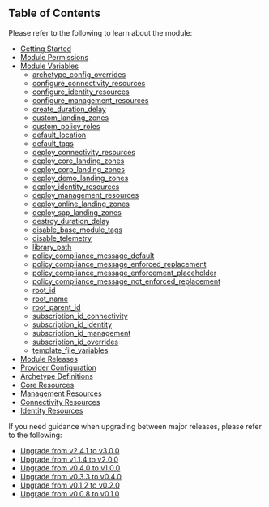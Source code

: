<!-- markdownlint-disable first-line-h1 -->
## Table of Contents

Please refer to the following to learn about the module:

- [Getting Started][wiki_getting_started]
- [Module Permissions][wiki_module_permissions]
- [Module Variables][wiki_module_variables]
  - [archetype_config_overrides][wiki_module_variables_archetype_config_overrides]
  - [configure_connectivity_resources][wiki_module_variables_configure_connectivity_resources]
  - [configure_identity_resources][wiki_module_variables_configure_identity_resources]
  - [configure_management_resources][wiki_module_variables_configure_management_resources]
  - [create_duration_delay][wiki_module_variables_create_duration_delay]
  - [custom_landing_zones][wiki_module_variables_custom_landing_zones]
  - [custom_policy_roles][wiki_module_variables_custom_policy_roles]
  - [default_location][wiki_module_variables_default_location]
  - [default_tags][wiki_module_variables_default_tags]
  - [deploy_connectivity_resources][wiki_module_variables_deploy_connectivity_resources]
  - [deploy_core_landing_zones][wiki_module_variables_deploy_core_landing_zones]
  - [deploy_corp_landing_zones][wiki_module_variables_deploy_corp_landing_zones]
  - [deploy_demo_landing_zones][wiki_module_variables_deploy_demo_landing_zones]
  - [deploy_identity_resources][wiki_module_variables_deploy_identity_resources]
  - [deploy_management_resources][wiki_module_variables_deploy_management_resources]
  - [deploy_online_landing_zones][wiki_module_variables_deploy_online_landing_zones]
  - [deploy_sap_landing_zones][wiki_module_variables_deploy_sap_landing_zones]
  - [destroy_duration_delay][wiki_module_variables_destroy_duration_delay]
  - [disable_base_module_tags][wiki_module_variables_disable_base_module_tags]
  - [disable_telemetry][wiki_module_variables_disable_telemetry]
  - [library_path][wiki_module_variables_library_path]
  - [policy_compliance_message_default][wiki_module_variables_policy_compliance_message_default]
  - [policy_compliance_message_enforced_replacement][wiki_module_variables_policy_compliance_message_enforced_replacement]
  - [policy_compliance_message_enforcement_placeholder][wiki_module_variables_policy_compliance_message_enforcement_placeholder]
  - [policy_compliance_message_not_enforced_replacement][wiki_module_variables_policy_compliance_message_not_enforced_replacement]
  - [root_id][wiki_module_variables_root_id]
  - [root_name][wiki_module_variables_root_name]
  - [root_parent_id][wiki_module_variables_root_parent_id]
  - [subscription_id_connectivity][wiki_module_variables_subscription_id_connectivity]
  - [subscription_id_identity][wiki_module_variables_subscription_id_identity]
  - [subscription_id_management][wiki_module_variables_subscription_id_management]
  - [subscription_id_overrides][wiki_module_variables_subscription_id_overrides]
  - [template_file_variables][wiki_module_variables_template_file_variables]
- [Module Releases][wiki_module_releases]
- [Provider Configuration][wiki_provider_configuration]
- [Archetype Definitions][wiki_archetype_definitions]
- [Core Resources][wiki_core_resources]
- [Management Resources][wiki_management_resources]
- [Connectivity Resources][wiki_connectivity_resources]
- [Identity Resources][wiki_identity_resources]

If you need guidance when upgrading between major releases, please refer to the following:

- [Upgrade from v2.4.1 to v3.0.0][wiki_upgrade_from_v2_4_1_to_v3_0_0]
- [Upgrade from v1.1.4 to v2.0.0][wiki_upgrade_from_v1_1_4_to_v2_0_0]
- [Upgrade from v0.4.0 to v1.0.0][wiki_upgrade_from_v0_4_0_to_v1_0_0]
- [Upgrade from v0.3.3 to v0.4.0][wiki_upgrade_from_v0_3_3_to_v0_4_0]
- [Upgrade from v0.1.2 to v0.2.0][wiki_upgrade_from_v0_1_2_to_v0_2_0]
- [Upgrade from v0.0.8 to v0.1.0][wiki_upgrade_from_v0_0_8_to_v0_1_0]

 [//]: # (************************)
 [//]: # (INSERT LINK LABELS BELOW)
 [//]: # (************************)

[wiki_getting_started]:               %5BUser-Guide%5D-Getting-Started "Wiki - Getting Started"
[wiki_module_permissions]:            %5BUser-Guide%5D-Module-Permissions "Wiki - Module Permissions"
[wiki_module_variables]:              %5BUser-Guide%5D-Module-Variables "Wiki - Module Variables"
[wiki_module_releases]:               %5BUser-Guide%5D-Module-Releases "Wiki - Module Releases"
[wiki_provider_configuration]:        %5BUser-Guide%5D-Provider-Configuration "Wiki - Provider Configuration"
[wiki_archetype_definitions]:         %5BUser-Guide%5D-Archetype-Definitions "Wiki - Archetype Definitions"
[wiki_core_resources]:                %5BUser-Guide%5D-Core-Resources "Wiki - Core Resources"
[wiki_management_resources]:          %5BUser-Guide%5D-Management-Resources "Wiki - Management Resources"
[wiki_connectivity_resources]:        %5BUser-Guide%5D-Connectivity-Resources "Wiki - Connectivity Resources"
[wiki_identity_resources]:            %5BUser-Guide%5D-Identity-Resources "Wiki - Identity Resources"
[wiki_upgrade_from_v2_4_1_to_v3_0_0]: %5BUser-Guide%5D-Upgrade-from-v2.4.1-to-v3.0.0 "Wiki - Upgrade from v2.4.1 to v3.0.0"
[wiki_upgrade_from_v1_1_4_to_v2_0_0]: %5BUser-Guide%5D-Upgrade-from-v1.1.4-to-v2.0.0 "Wiki - Upgrade from v1.1.4 to v2.0.0"
[wiki_upgrade_from_v0_4_0_to_v1_0_0]: %5BUser-Guide%5D-Upgrade-from-v0.4.0-to-v1.0.0 "Wiki - Upgrade from v0.4.0 to v1.0.0"
[wiki_upgrade_from_v0_3_3_to_v0_4_0]: %5BUser-Guide%5D-Upgrade-from-v0.3.3-to-v0.4.0 "Wiki - Upgrade from v0.3.3 to v0.4.0"
[wiki_upgrade_from_v0_1_2_to_v0_2_0]: %5BUser-Guide%5D-Upgrade-from-v0.1.2-to-v0.2.0 "Wiki - Upgrade from v0.1.2 to v0.2.0"
[wiki_upgrade_from_v0_0_8_to_v0_1_0]: %5BUser-Guide%5D-Upgrade-from-v0.0.8-to-v0.1.0 "Wiki - Upgrade from v0.0.8 to v0.1.0"

[wiki_module_variables_archetype_config_overrides]:                         %5BVariables%5D-archetype_config_overrides "Instructions for how to use the archetype_config_overrides variable."
[wiki_module_variables_configure_connectivity_resources]:                   %5BVariables%5D-configure_connectivity_resources "Instructions for how to use the configure_connectivity_resources variable."
[wiki_module_variables_configure_identity_resources]:                       %5BVariables%5D-configure_identity_resources "Instructions for how to use the configure_identity_resources variable."
[wiki_module_variables_configure_management_resources]:                     %5BVariables%5D-configure_management_resources "Instructions for how to use the configure_management_resources variable."
[wiki_module_variables_create_duration_delay]:                              %5BVariables%5D-create_duration_delay "Instructions for how to use the create_duration_delay variable."
[wiki_module_variables_custom_landing_zones]:                               %5BVariables%5D-custom_landing_zones "Instructions for how to use the custom_landing_zones variable."
[wiki_module_variables_custom_policy_roles]:                                %5BVariables%5D-custom_policy_roles "Instructions for how to use the custom_policy_roles variable."
[wiki_module_variables_default_location]:                                   %5BVariables%5D-default_location "Instructions for how to use the default_location variable."
[wiki_module_variables_default_tags]:                                       %5BVariables%5D-default_tags "Instructions for how to use the default_tags variable."
[wiki_module_variables_deploy_connectivity_resources]:                      %5BVariables%5D-deploy_connectivity_resources "Instructions for how to use the deploy_connectivity_resources variable."
[wiki_module_variables_deploy_core_landing_zones]:                          %5BVariables%5D-deploy_core_landing_zones "Instructions for how to use the deploy_core_landing_zones variable."
[wiki_module_variables_deploy_corp_landing_zones]:                          %5BVariables%5D-deploy_corp_landing_zones "Instructions for how to use the deploy_corp_landing_zones variable."
[wiki_module_variables_deploy_demo_landing_zones]:                          %5BVariables%5D-deploy_demo_landing_zones "Instructions for how to use the deploy_demo_landing_zones variable."
[wiki_module_variables_deploy_identity_resources]:                          %5BVariables%5D-deploy_identity_resources "Instructions for how to use the deploy_identity_resources variable."
[wiki_module_variables_deploy_management_resources]:                        %5BVariables%5D-deploy_management_resources "Instructions for how to use the deploy_management_resources variable."
[wiki_module_variables_deploy_online_landing_zones]:                        %5BVariables%5D-deploy_online_landing_zones "Instructions for how to use the deploy_online_landing_zones variable."
[wiki_module_variables_deploy_sap_landing_zones]:                           %5BVariables%5D-deploy_sap_landing_zones "Instructions for how to use the deploy_sap_landing_zones variable."
[wiki_module_variables_destroy_duration_delay]:                             %5BVariables%5D-destroy_duration_delay "Instructions for how to use the destroy_duration_delay variable."
[wiki_module_variables_disable_base_module_tags]:                           %5BVariables%5D-disable_base_module_tags "Instructions for how to use the disable_base_module_tags variable."
[wiki_module_variables_disable_telemetry]:                                  %5BVariables%5D-disable_telemetry "Instructions for how to use the disable_telemetry variable."
[wiki_module_variables_library_path]:                                       %5BVariables%5D-library_path "Instructions for how to use the library_path variable."
[wiki_module_variables_policy_compliance_message_default]:                  %5BVariables%5D-policy_compliance_message_default "Instructions for how to use the policy_compliance_message_default variable."
[wiki_module_variables_policy_compliance_message_enforced_replacement]:     %5BVariables%5D-policy_compliance_message_enforced_replacement "Instructions for how to use the policy_compliance_message_enforced_replacement variable."
[wiki_module_variables_policy_compliance_message_enforcement_placeholder]:  %5BVariables%5D-policy_compliance_message_enforcement_placeholder "Instructions for how to use the policy_compliance_message_enforcement_placeholder variable."
[wiki_module_variables_policy_compliance_message_not_enforced_replacement]: %5BVariables%5D-policy_compliance_message_not_enforced_replacement "Instructions for how to use the policy_compliance_message_not_enforced_replacement variable."
[wiki_module_variables_root_id]:                                            %5BVariables%5D-root_id "Instructions for how to use the root_id variable."
[wiki_module_variables_root_name]:                                          %5BVariables%5D-root_name "Instructions for how to use the root_name variable."
[wiki_module_variables_root_parent_id]:                                     %5BVariables%5D-root_parent_id "Instructions for how to use the root_parent_id variable."
[wiki_module_variables_subscription_id_connectivity]:                       %5BVariables%5D-subscription_id_connectivity "Instructions for how to use the subscription_id_connectivity variable."
[wiki_module_variables_subscription_id_identity]:                           %5BVariables%5D-subscription_id_identity "Instructions for how to use the subscription_id_identity variable."
[wiki_module_variables_subscription_id_management]:                         %5BVariables%5D-subscription_id_management "Instructions for how to use the subscription_id_management variable."
[wiki_module_variables_subscription_id_overrides]:                          %5BVariables%5D-subscription_id_overrides "Instructions for how to use the subscription_id_overrides variable."
[wiki_module_variables_template_file_variables]:                            %5BVariables%5D-template_file_variables "Instructions for how to use the template_file_variables variable."
